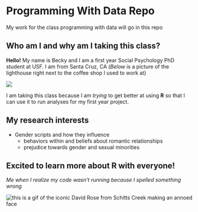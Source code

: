 # Programming With Data Repo

My work for the class programming with data will go in this repo

## Who am I and why am I taking this class? 

**Hello!** My name is Becky and I am a first year Social Psychology PhD student at USF. I am from Santa Cruz, CA (*Below* is a picture of the lighthouse right next to the coffee shop I used to work at)

![](https://i0.heartyhosting.com/www.surfer.com/wp-content/uploads/2017/09/SantaCruz_Chachi_160105-santa_cruz_harbormouth-1266-Ryan_Chachi_Craig.jpg?resize=970%2C546&ssl=1)

I am taking this class because I am *trying* to get better at using **R** so that I can use it to run analyses for my first year project.

## My research interests
- Gender scripts and how they influence
   - behaviors within and beliefs about romantic relationships
   - prejudice towards gender and sexual minorities

## Excited to learn more about R with everyone!
   

*Me when I realize my code wasn't running because I spelled something wrong*

![this is a gif of the iconic David Rose from Schitts Creek making an annoed face](https://media3.giphy.com/media/h4I5sz6jNiRJqhX6Mc/200w.webp?cid=ecf05e47vb3onbevmswbtzbrsoqawucuufwei7z7pbhl1obm&rid=200w.webp&ct=g)

